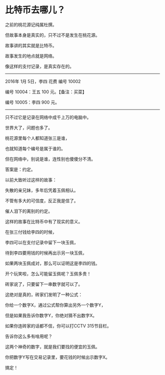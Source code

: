 # 比特币去哪儿？

之前的桃花源记纯属杜撰。

但故事本身是真实的，只不过不是发生在桃花源。

故事讲的其实就是比特币。

故事发生的地点就是网络。

像这样的支付记录，是真实存在的。

___
2016年 1月 5日，李四 花费 编号 10002

编号 10004：王五 100 元。【备注：买菜】

编号 10005：李四 900 元。

___

只不过它是记录在网络中成千上万的电脑中。

世界大了，问题也多了。

桃花源里每个人都知道张三是谁，

也就知道每个编号是属于谁的。

但在网络中，别说是谁，连性别也傻傻分不清。

答案是：约定。

以前大致听过这样的故事：

失散的亲兄妹，多年后凭着玉佩相认。

不管有多大的可信度，反正我是信了。

催人泪下的离别的约定。

这样的故事在比特币中有了现实的意义。

在张三付钱给李四的时候，

李四可以在支付记录中留下一块玉佩，

待到李四要用钱的时候再出示另一块玉佩，

如果两块玉佩成对，那么可以证明这是李四的钱。

开个玩笑啦，怎么可能留玉佩呢？玉佩多贵！

砖家说了，只要留下一串数字就可以了。

这绝对是真的，砖家们发明了一种公式：

你给一个数字X，通过公式帮你算出另外一个数字Y，

但是如果我告诉你数字Y，你绝对猜不出数字X。

如果你连砖家的话都不信，你可以打CCTV 315节目栏。

告诉你这么多有啥用呢？

这两个神奇的数字，就是我们要找的便宜的玉佩。

你把数字Y写在交易记录里，要花钱的时候出示数字X。

搞定！




